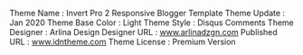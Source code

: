 Theme Name       : Invert Pro 2 Responsive Blogger Template
Theme Update     : Jan 2020
Theme Base Color : Light
Theme Style      : Disqus Comments
Theme Designer   : Arlina Design
Designer URL     : www.arlinadzgn.com
Published URL    : www.idntheme.com
Theme License    : Premium Version
